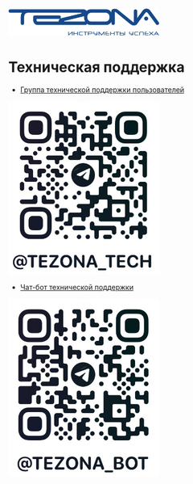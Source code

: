 # <img src="../assets/company_logo/Тезона_синий.png" width=300></img>

# Техническая поддержка

* [Группа технической поддержки пользователей](https://t.me/tezona_tech)

<img src="../assets/qr/qrtech.jpg" width=300 class="zoom border center"></img>

* [Чат-бот технической поддержки](https://t.me/Tezona_bot)

<img src="../assets/qr/qrbot.jpg" width=300 class="zoom border center"></img>
